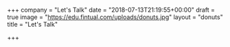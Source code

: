 +++
company = "Let's Talk"
date = "2018-07-13T21:19:55+00:00"
draft = true
image = "https://edu.fintual.com/uploads/donuts.jpg"
layout = "donuts"
title = "Let's Talk"

+++
